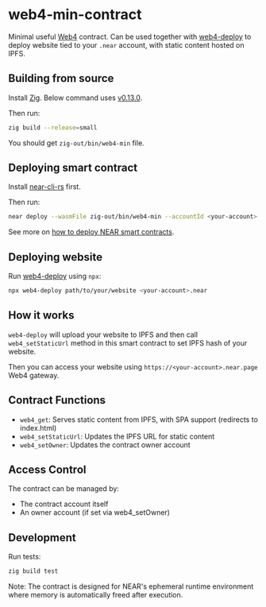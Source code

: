 # web4-min-contract

Minimal useful [Web4](https://github.com/vgrichina/web4) contract. Can be used together with [web4-deploy](https://github.com/vgrichina/web4-deploy)
to deploy website tied to your `.near` account, with static content hosted on IPFS.

## Building from source

Install [Zig](https://ziglang.org/learn/getting-started/#installing-zig). Below command uses [v0.13.0](https://github.com/ziglang/zig/releases/tag/0.13.0).

Then run:

```bash
zig build --release=small
```

You should get `zig-out/bin/web4-min` file.

## Deploying smart contract

Install [near-cli-rs](https://github.com/near/near-cli-rs) first.

Then run:

```bash
near deploy --wasmFile zig-out/bin/web4-min --accountId <your-account>.near
```

See more on [how to deploy NEAR smart contracts](https://docs.near.org/develop/deploy).

## Deploying website

Run [web4-deploy](https://github.com/vgrichina/web4-deploy) using `npx`:

```bash
npx web4-deploy path/to/your/website <your-account>.near
```

## How it works

`web4-deploy` will upload your website to IPFS and then call `web4_setStaticUrl` method in this smart contract to set IPFS hash of your website.

Then you can access your website using `https://<your-account>.near.page` Web4 gateway.

## Contract Functions

- `web4_get`: Serves static content from IPFS, with SPA support (redirects to index.html)
- `web4_setStaticUrl`: Updates the IPFS URL for static content
- `web4_setOwner`: Updates the contract owner account

## Access Control

The contract can be managed by:
- The contract account itself
- An owner account (if set via web4_setOwner)

## Development

Run tests:
```bash
zig build test
```

Note: The contract is designed for NEAR's ephemeral runtime environment where memory is automatically freed after execution.
